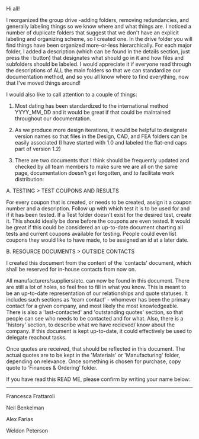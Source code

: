 Hi all!

I reorganized the group drive -adding folders, removing redundancies, and generally labeling things so we know where and what things are. I noticed a number of duplicate folders that suggest that we don't have an explicit labeling and organizing scheme, so I created one. In the drive folder you will find things have been organized more-or-less hierarchically. For each major folder, I added a description (which can be found in the details section, just press the i button) that designates what should go in it and how files and subfolders should be labeled. I would appreciate it if everyone read through the descriptions of ALL the main folders so that we can standardize our documentation method, and so you all know where to find everything, now that I've moved things around!

I would also like to call attention to a couple of things:

1. Most dating has been standardized to the international method YYYY\_MM\_DD and it would be great if that could be maintained throughout our documentation.

2. As we produce more design iterations, it would be helpful to designate version names so that files in the Design, CAD, and FEA folders can be easily associated (I have started with 1.0 and labeled the flat-end caps part of version 1.2)

3. There are two documents that I think should be frequently updated and checked by all team members to make sure we are all on the same page, documentation doesn't get forgotten, and to facilitate work distribution:

A. TESTING &gt; TEST COUPONS AND RESULTS

For every coupon that is created, or needs to be created, assign it a coupon number and a description. Follow up with which test it is to be used for and if it has been tested. If a Test folder doesn't exist for the desired test, create it. This should ideally be done before the coupons are even tested. It would be great if this could be considered an up-to-date document charting all tests and current coupons available for testing. People could even list coupons they would like to have made, to be assigned an id at a later date.

B. RESOURCE DOCUMENTS &gt; OUTSIDE CONTACTS

I created this document from the content of the 'contacts' document, which shall be reserved for in-house contacts from now on.

All manufacturers/suppliers/etc. can now be found in this document. There are still a lot of holes, so feel free to fill in what you know. This is meant to be an up-to-date representation of our relationships and quote statuses. It includes such sections as 'team contact' - whomever has been the primary contact for a given company, and most likely the most knowledgeable. There is also a 'last-contacted' and 'outstanding quotes' section, so that people can see who needs to be contacted and for what. Also, there is a 'history' section, to describe what we have recieved/ know about the company. If this document is kept up-to-date, it could effectively be used to delegate reachout tasks.

Once quotes are received, that should be reflected in this document. The actual quotes are to be kept in the 'Materials' or 'Manufacturing' folder, depending on relevance. Once something is chosen for purchase, copy quote to ‘Finances & Ordering’ folder.

If you have read this READ ME, please confirm by writing your name below:

-------------------------------------

Francesca Frattaroli

Neil Benkelman

Alex Farias

Weldon Peterson
